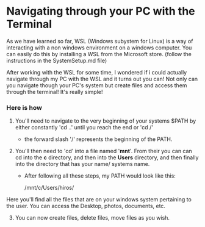 
# Navigating through your PC with the Terminal

As we have learned so far, WSL (Windows subystem for Linux) is a way of interacting with a non windows environment on a windows computer. You can easily do this by installing a WSL from the Microsoft store. (follow the instructions in the SystemSetup.md file)

After working with the WSL for some time, I wondered if i could actually navigate through my PC with the WSL and it turns out you can! Not only can you navigate though your PC's system but create files and access them through the terminal! It's really simple!

### Here is how

1. You'll need to navigate to the very beginning of your systems $PATH by either constantly 'cd ..' until you reach the end or 'cd /'
	
	* the forward slash '/' represents the beginning of the PATH.

2. You'll then need to 'cd' into a file named '**mnt**'. From their you can can cd into the **c** directory, and then into the **Users** directory, and then finally into the directory that has your name/ systems name.

	* After following all these steps, my PATH would look like this:

		/mnt/c/Users/hiros/

Here you'll find all the files that are on your windows system pertaining to the user. You can access the Desktop, photos, documents, etc.

3. You can now create files, delete files, move files as you wish.
